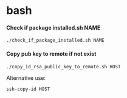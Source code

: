 # bash

#### Check if package installed.sh NAME
    
    ./check_if_package_installed.sh NAME
    
    
####  Copy pub key to remote if not exist

    ./copy_id_rsa_public_key_to_remote.sh HOST
    
Alternative use:
    
    ssh-copy-id HOST
